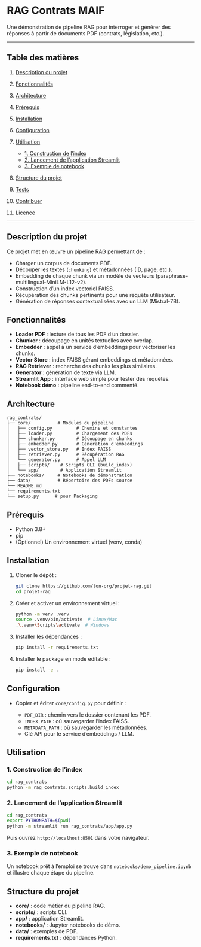# RAG Contrats MAIF

Une démonstration de pipeline RAG pour interroger et générer des réponses à partir de documents PDF (contrats, législation, etc.).

---

## Table des matières

1. [Description du projet](#description-du-projet)
2. [Fonctionnalités](#fonctionnalités)
3. [Architecture](#architecture)
4. [Prérequis](#prérequis)
5. [Installation](#installation)
6. [Configuration](#configuration)
7. [Utilisation](#utilisation)

   * [1. Construction de l’index](#1-construction-de-lindex)
   * [2. Lancement de l’application Streamlit](#2-lancement-de-lapplication-streamlit)
   * [3. Exemple de notebook](#3-exemple-de-notebook)
8. [Structure du projet](#structure-du-projet)
9. [Tests](#tests)
10. [Contribuer](#contribuer)
11. [Licence](#licence)

---

## Description du projet

Ce projet met en œuvre un pipeline RAG  permettant de :

* Charger un corpus de documents PDF.
* Découper les textes (`chunking`) et métadonnées (ID, page, etc.).
* Embedding de chaque chunk via un modèle de vecteurs (paraphrase-multilingual-MiniLM-L12-v2).
* Construction d’un index vectoriel FAISS.
* Récupération des chunks pertinents pour une requête utilisateur.
* Génération de réponses contextualisées avec un LLM (Mistral-7B).


## Fonctionnalités

* **Loader PDF** : lecture de tous les PDF d’un dossier.
* **Chunker** : découpage en unités textuelles avec overlap.
* **Embedder** : appel à un service d’embeddings pour vectoriser les chunks.
* **Vector Store** : index FAISS gérant embeddings et métadonnées.
* **RAG Retriever** : recherche des chunks les plus similaires.
* **Generator** : génération de texte via LLM.
* **Streamlit App** : interface web simple pour tester des requêtes.
* **Notebook démo** : pipeline end-to-end commenté.

## Architecture

```
rag_contrats/
├── core/          # Modules du pipeline
│   ├── config.py         # Chemins et constantes
│   ├── loader.py         # Chargement des PDFs
│   ├── chunker.py        # Découpage en chunks
│   ├── embedder.py       # Génération d'embeddings
│   ├── vector_store.py   # Index FAISS
│   ├── retriever.py      # Récupération RAG
│   └── generator.py      # Appel LLM 
│   ├── scripts/    # Scripts CLI (build_index)
│   └── app/        # Application Streamlit
├── notebooks/     # Notebooks de démonstration
├── data/          # Répertoire des PDFs source
└── README.md  
└── requirements.txt  
└── setup.py      # pour Packaging  
```

## Prérequis

* Python 3.8+
* pip
* (Optionnel) Un environnement virtuel (venv, conda)

## Installation

1. Cloner le dépôt :

   ```bash
   git clone https://github.com/ton-org/projet-rag.git
   cd projet-rag
   ```
2. Créer et activer un environnement virtuel :

   ```bash
   python -m venv .venv
   source .venv/bin/activate  # Linux/Mac
   .\.venv\Scripts\activate  # Windows
   ```
3. Installer les dépendances :

   ```bash
   pip install -r requirements.txt
   ```
4. Installer le package en mode editable :

   ```bash
   pip install -e .
   ```

## Configuration

* Copier et éditer `core/config.py` pour définir :

  * `PDF_DIR` : chemin vers le dossier contenant les PDF.
  * `INDEX_PATH` : où sauvegarder l’index FAISS.
  * `METADATA_PATH` : où sauvegarder les métadonnées.
  * Clé API pour le service d’embeddings / LLM.

## Utilisation

### 1. Construction de l’index

```bash
cd rag_contrats
python -m rag_contrats.scripts.build_index
```

### 2. Lancement de l’application Streamlit

```bash
cd rag_contrats
export PYTHONPATH=$(pwd)
python -m streamlit run rag_contrats/app/app.py
```

Puis ouvrez `http://localhost:8501` dans votre navigateur.

### 3. Exemple de notebook

Un notebook prêt à l’emploi se trouve dans `notebooks/demo_pipeline.ipynb` et illustre chaque étape du pipeline.

## Structure du projet

* **core/** : code métier du pipeline RAG.
* **scripts/** : scripts CLI.
* **app/** : application Streamlit.
* **notebooks/** : Jupyter notebooks de démo.
* **data/** : exemples de PDF.
* **requirements.txt** : dépendances Python.



